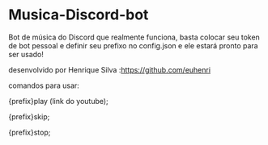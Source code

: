 # Musica-Discord-bot
Bot de música do Discord que realmente funciona, basta colocar seu token de bot pessoal e definir seu prefixo no config.json e ele estará pronto para ser usado!

desenvolvido por Henrique Silva :https://github.com/euhenri

comandos para usar: 

{prefix}play (link do youtube); 

{prefix}skip;

{prefix}stop;
